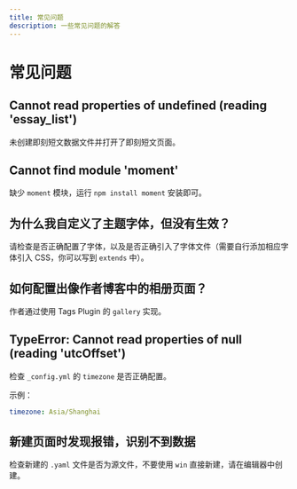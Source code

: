 ```yaml
---
title: 常见问题
description: 一些常见问题的解答
---
```


# 常见问题

## Cannot read properties of undefined (reading 'essay_list')

未创建即刻短文数据文件并打开了即刻短文页面。

## Cannot find module 'moment'

缺少 `moment` 模块，运行 `npm install moment` 安装即可。

## 为什么我自定义了主题字体，但没有生效？

请检查是否正确配置了字体，以及是否正确引入了字体文件（需要自行添加相应字体引入 CSS，你可以写到 `extends` 中）。

## 如何配置出像作者博客中的相册页面？

作者通过使用 Tags Plugin 的 `gallery` 实现。

## TypeError: Cannot read properties of null (reading 'utcOffset')

检查 `_config.yml` 的 `timezone` 是否正确配置。

示例：
```yaml
timezone: Asia/Shanghai
```

## 新建页面时发现报错，识别不到数据

检查新建的 `.yaml` 文件是否为源文件，不要使用 `win` 直接新建，请在编辑器中创建。